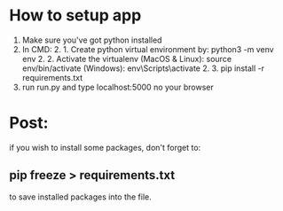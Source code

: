 # How to setup app

1. Make sure you've got python installed
2. In CMD:
    2. 1. Create python virtual environment by:
        python3 -m venv env
    2. 2. Activate the virtualenv
            (MacOS & Linux):
                source env/bin/activate
            (Windows):
                env\Scripts\activate
    2. 3. pip install -r requirements.txt
4. run run.py and type localhost:5000 no your browser 

# Post:
if you wish to install some packages, don't forget to:

## pip freeze > requirements.txt
to save installed packages into the file.